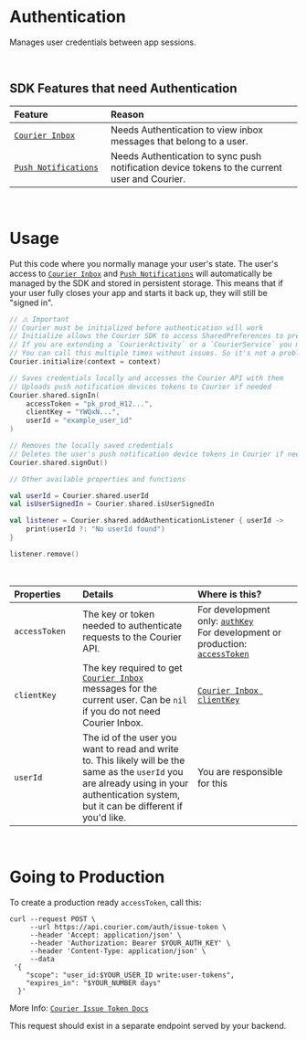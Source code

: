 # Authentication

Manages user credentials between app sessions.

&emsp;

## SDK Features that need Authentication

<table>
    <thead>
        <tr>
            <th width="250px" align="left">Feature</th>
            <th width="750px" align="left">Reason</th>
        </tr>
    </thead>
    <tbody>
        <tr width="600px">
            <td align="left">
                <a href="https://github.com/trycourier/courier-android/blob/master/Docs/Inbox.md">
                    <code>Courier Inbox</code>
                </a>
            </td>
            <td align="left">
                Needs Authentication to view inbox messages that belong to a user.
            </td>
        </tr>
        <tr width="600px">
            <td align="left">
                <a href="https://github.com/trycourier/courier-android/blob/master/Docs/PushNotifications.md">
                    <code>Push Notifications</code>
                </a>
            </td>
            <td align="left">
                Needs Authentication to sync push notification device tokens to the current user and Courier.
            </td>
        </tr>
    </tbody>
</table>

&emsp;

# Usage

Put this code where you normally manage your user's state. The user's access to [`Courier Inbox`](https://github.com/trycourier/courier-android/blob/master/Docs/Inbox.md) and [`Push Notifications`](https://github.com/trycourier/courier-android/blob/master/Docs/PushNotifications.md) will automatically be managed by the SDK and stored in persistent storage. This means that if your user fully closes your app and starts it back up, they will still be "signed in".

```kotlin
// ⚠️ Important
// Courier must be initialized before authentication will work
// Initialize allows the Courier SDK to access SharedPreferences to preserve user state accross app sessions (important for creating a great push notification experience)
// If you are extending a `CourierActivity` or a `CourierService` you may be able to skip this step
// You can call this multiple times without issues. So it's not a problem if you have duplicate calls of this.
Courier.initialize(context = context)

// Saves credentials locally and accesses the Courier API with them
// Uploads push notification devices tokens to Courier if needed
Courier.shared.signIn(
    accessToken = "pk_prod_H12...",
    clientKey = "YWQxN...",
    userId = "example_user_id"
)

// Removes the locally saved credentials
// Deletes the user's push notification device tokens in Courier if needed
Courier.shared.signOut()

// Other available properties and functions

val userId = Courier.shared.userId
val isUserSignedIn = Courier.shared.isUserSignedIn

val listener = Courier.shared.addAuthenticationListener { userId ->
    print(userId ?: "No userId found")
}

listener.remove()

```

&emsp;

<table>
    <thead>
        <tr>
            <th width="150px" align="left">Properties</th>
            <th width="450px" align="left">Details</th>
            <th width="400px" align="left">Where is this?</th>
        </tr>
    </thead>
    <tbody>
        <tr width="600px">
            <td align="left">
                <code>accessToken</code>
            </td>
            <td align="left">
                The key or token needed to authenticate requests to the Courier API.
            </td>
            <td align="left">
                For development only: <a href="https://app.courier.com/settings/api-keys"><code>authKey</code></a><br>
                For development or production: <a href="https://github.com/trycourier/courier-android/blob/master/Docs/Authentication.md#going-to-production"><code>accessToken</code></a>
            </td>
        </tr>
        <tr width="600px">
            <td align="left">
                <code>clientKey</code>
            </td>
            <td align="left">
                The key required to get <a href="https://github.com/trycourier/courier-android/blob/master/Docs/Inbox.md"><code>Courier Inbox</code></a> messages for the current user. Can be <code>nil</code> if you do not need Courier Inbox.
            </td>
            <td align="left">
                <a href="https://app.courier.com/channels/courier"><code>Courier Inbox clientKey</code></a>
            </td>
        </tr>
        <tr width="600px">
            <td align="left">
                <code>userId</code>
            </td>
            <td align="left">
                The id of the user you want to read and write to. This likely will be the same as the <code>userId</code> you are already using in your authentication system, but it can be different if you'd like.
            </td>
            <td align="left">
                You are responsible for this
            </td>
        </tr>
    </tbody>
</table>

&emsp;

# Going to Production

To create a production ready `accessToken`, call this:

```curl
curl --request POST \
     --url https://api.courier.com/auth/issue-token \
     --header 'Accept: application/json' \
     --header 'Authorization: Bearer $YOUR_AUTH_KEY' \
     --header 'Content-Type: application/json' \
     --data
 '{
    "scope": "user_id:$YOUR_USER_ID write:user-tokens",
    "expires_in": "$YOUR_NUMBER days"
  }'
```

More Info: [`Courier Issue Token Docs`](https://www.courier.com/docs/reference/auth/issue-token/)

This request should exist in a separate endpoint served by your backend.
